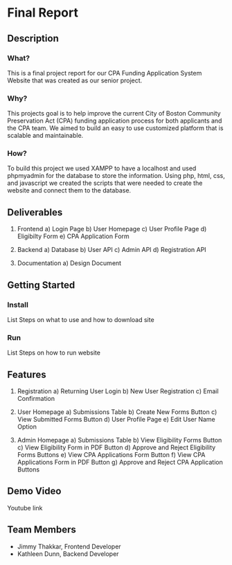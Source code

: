 # Final Report

## Description
### What?

This is a final project report for our CPA Funding Application System Website that was created as our senior project.

### Why?

This projects goal is to help improve the current City of Boston Community Preservation Act (CPA) funding application process for both applicants and the CPA team. We aimed to build an easy to use customized platform that is scalable and maintainable.

### How?

To build this project we used XAMPP to have a localhost and used phpmyadmin for the database to store the information. Using php, html, css, and javascript we created the scripts that were needed to create the website and connect them to the database. 

## Deliverables

1) Frontend
  a) Login Page
  b) User Homepage
  c) User Profile Page
  d) Eligibilty Form
  e) CPA Application Form
  
2) Backend
  a) Database
  b) User API
  c) Admin API
  d) Registration API
 
3) Documentation
  a) Design Document

## Getting Started
### Install
List Steps on what to use and how to download site

### Run
List Steps on how to run website

## Features
1) Registration
  a) Returning User Login
  b) New User Registration
  c) Email Confirmation
  
2) User Homepage
  a) Submissions Table
  b) Create New Forms Button
  c) View Submitted Forms Button
  d) User Profile Page
  e) Edit User Name Option

3) Admin Homepage
  a) Submissions Table
  b) View Eligibility Forms Button
  c) View Eligibility Form in PDF Button
  d) Approve and Reject Eligibility Forms Buttons
  e) View CPA Applications Form Button
  f) View CPA Applications Form in PDF Button
  g) Approve and Reject CPA Application Buttons

## Demo Video
Youtube link

## Team Members
  * Jimmy Thakkar, Frontend Developer
  * Kathleen Dunn, Backend Developer
